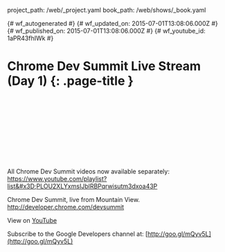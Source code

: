 project_path: /web/_project.yaml
book_path: /web/shows/_book.yaml

{# wf_autogenerated #}
{# wf_updated_on: 2015-07-01T13:08:06.000Z #}
{# wf_published_on: 2015-07-01T13:08:06.000Z #}
{# wf_youtube_id: 1aPR43fhIWk #}

# Chrome Dev Summit Live Stream (Day 1) {: .page-title }


<div class="video-wrapper">
  <iframe class="devsite-embedded-youtube-video" data-video-id="1aPR43fhIWk"
          data-autohide="1" data-showinfo="0" frameborder="0" allowfullscreen>
  </iframe>
</div>

All Chrome Dev Summit videos now available separately: https://www.youtube.com/playlist?list&#x3D;PLOU2XLYxmsIJblRBPqrwisutm3dxoa43P

Chrome Dev Summit, live from Mountain View.
http://developer.chrome.com/devsummit

View on [YouTube](https://youtu.be/1aPR43fhIWk)

Subscribe to the Google Developers channel at: [http://goo.gl/mQyv5L](http://goo.gl/mQyv5L)
